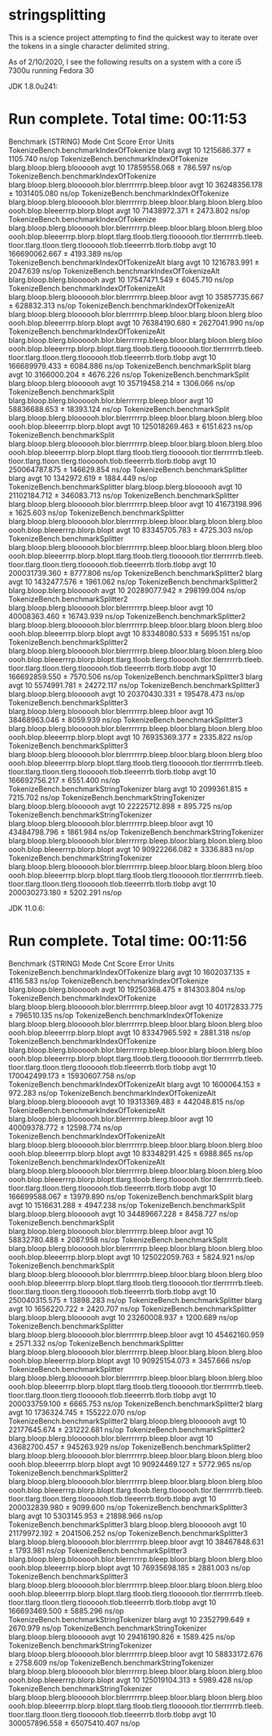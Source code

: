 # stringsplitting

This is a science project attempting to find the quickest way to iterate over the tokens in a single character delimited string.

As of 2/10/2020, I see the following results on a system with a core i5 7300u running Fedora 30


JDK 1.8.0u241:

# Run complete. Total time: 00:11:53

Benchmark                                                                                                                                                                                                                                                   (STRING)  Mode  Cnt          Score         Error  Units
TokenizeBench.benchmarkIndexOfTokenize                                                                                                                                                                                                                         blarg  avgt   10    1215686.377 ±    1105.740  ns/op
TokenizeBench.benchmarkIndexOfTokenize                                                                                                                                                                                                    blarg.bloop.blerg.bloooooh  avgt   10   17859558.068 ±     786.597  ns/op
TokenizeBench.benchmarkIndexOfTokenize                                                                                                                                                                        blarg.bloop.blerg.bloooooh.blor.blerrrrrrp.bleep.bloor  avgt   10   36248356.178 ± 1031405.080  ns/op
TokenizeBench.benchmarkIndexOfTokenize                                                                                                                  blarg.bloop.blerg.bloooooh.blor.blerrrrrrp.bleep.bloor.blarg.bloon.blerg.bloooooh.blop.bleeerrrp.blorp.blopt  avgt   10   71438972.371 ±    2473.802  ns/op
TokenizeBench.benchmarkIndexOfTokenize     blarg.bloop.blerg.bloooooh.blor.blerrrrrrp.bleep.bloor.blarg.bloon.blerg.bloooooh.blop.bleeerrrp.blorp.blopt.tlarg.tloob.tlerg.tloooooh.tlor.tlerrrrrrb.tleeb.tloor.tlarg.tloon.tlerg.tloooooh.tlob.tleeerrrb.tlorb.tlobp  avgt   10  166690062.667 ±    4193.389  ns/op
TokenizeBench.benchmarkIndexOfTokenizeAlt                                                                                                                                                                                                                      blarg  avgt   10    1216783.991 ±    2047.639  ns/op
TokenizeBench.benchmarkIndexOfTokenizeAlt                                                                                                                                                                                                 blarg.bloop.blerg.bloooooh  avgt   10   17547471.549 ±    6045.710  ns/op
TokenizeBench.benchmarkIndexOfTokenizeAlt                                                                                                                                                                     blarg.bloop.blerg.bloooooh.blor.blerrrrrrp.bleep.bloor  avgt   10   35857735.667 ±  628832.313  ns/op
TokenizeBench.benchmarkIndexOfTokenizeAlt                                                                                                               blarg.bloop.blerg.bloooooh.blor.blerrrrrrp.bleep.bloor.blarg.bloon.blerg.bloooooh.blop.bleeerrrp.blorp.blopt  avgt   10   76384190.680 ± 2627041.990  ns/op
TokenizeBench.benchmarkIndexOfTokenizeAlt  blarg.bloop.blerg.bloooooh.blor.blerrrrrrp.bleep.bloor.blarg.bloon.blerg.bloooooh.blop.bleeerrrp.blorp.blopt.tlarg.tloob.tlerg.tloooooh.tlor.tlerrrrrrb.tleeb.tloor.tlarg.tloon.tlerg.tloooooh.tlob.tleeerrrb.tlorb.tlobp  avgt   10  166689979.433 ±    6084.886  ns/op
TokenizeBench.benchmarkSplit                                                                                                                                                                                                                                   blarg  avgt   10    3166000.204 ±    4676.226  ns/op
TokenizeBench.benchmarkSplit                                                                                                                                                                                                              blarg.bloop.blerg.bloooooh  avgt   10   35719458.214 ±    1306.066  ns/op
TokenizeBench.benchmarkSplit                                                                                                                                                                                  blarg.bloop.blerg.bloooooh.blor.blerrrrrrp.bleep.bloor  avgt   10   58836688.653 ±   18393.124  ns/op
TokenizeBench.benchmarkSplit                                                                                                                            blarg.bloop.blerg.bloooooh.blor.blerrrrrrp.bleep.bloor.blarg.bloon.blerg.bloooooh.blop.bleeerrrp.blorp.blopt  avgt   10  125018269.463 ±    6151.623  ns/op
TokenizeBench.benchmarkSplit               blarg.bloop.blerg.bloooooh.blor.blerrrrrrp.bleep.bloor.blarg.bloon.blerg.bloooooh.blop.bleeerrrp.blorp.blopt.tlarg.tloob.tlerg.tloooooh.tlor.tlerrrrrrb.tleeb.tloor.tlarg.tloon.tlerg.tloooooh.tlob.tleeerrrb.tlorb.tlobp  avgt   10  250064787.875 ±  146629.854  ns/op
TokenizeBench.benchmarkSplitter                                                                                                                                                                                                                                blarg  avgt   10    1342972.619 ±    1884.449  ns/op
TokenizeBench.benchmarkSplitter                                                                                                                                                                                                           blarg.bloop.blerg.bloooooh  avgt   10   21102184.712 ±  346083.713  ns/op
TokenizeBench.benchmarkSplitter                                                                                                                                                                               blarg.bloop.blerg.bloooooh.blor.blerrrrrrp.bleep.bloor  avgt   10   41673198.996 ±    1625.603  ns/op
TokenizeBench.benchmarkSplitter                                                                                                                         blarg.bloop.blerg.bloooooh.blor.blerrrrrrp.bleep.bloor.blarg.bloon.blerg.bloooooh.blop.bleeerrrp.blorp.blopt  avgt   10   83345705.783 ±    4725.303  ns/op
TokenizeBench.benchmarkSplitter            blarg.bloop.blerg.bloooooh.blor.blerrrrrrp.bleep.bloor.blarg.bloon.blerg.bloooooh.blop.bleeerrrp.blorp.blopt.tlarg.tloob.tlerg.tloooooh.tlor.tlerrrrrrb.tleeb.tloor.tlarg.tloon.tlerg.tloooooh.tlob.tleeerrrb.tlorb.tlobp  avgt   10  200031739.360 ±    8777.806  ns/op
TokenizeBench.benchmarkSplitter2                                                                                                                                                                                                                               blarg  avgt   10    1432477.576 ±    1961.062  ns/op
TokenizeBench.benchmarkSplitter2                                                                                                                                                                                                          blarg.bloop.blerg.bloooooh  avgt   10   20289077.942 ±  298199.004  ns/op
TokenizeBench.benchmarkSplitter2                                                                                                                                                                              blarg.bloop.blerg.bloooooh.blor.blerrrrrrp.bleep.bloor  avgt   10   40008363.460 ±   16743.939  ns/op
TokenizeBench.benchmarkSplitter2                                                                                                                        blarg.bloop.blerg.bloooooh.blor.blerrrrrrp.bleep.bloor.blarg.bloon.blerg.bloooooh.blop.bleeerrrp.blorp.blopt  avgt   10   83348080.533 ±    5695.151  ns/op
TokenizeBench.benchmarkSplitter2           blarg.bloop.blerg.bloooooh.blor.blerrrrrrp.bleep.bloor.blarg.bloon.blerg.bloooooh.blop.bleeerrrp.blorp.blopt.tlarg.tloob.tlerg.tloooooh.tlor.tlerrrrrrb.tleeb.tloor.tlarg.tloon.tlerg.tloooooh.tlob.tleeerrrb.tlorb.tlobp  avgt   10  166692859.550 ±    7570.506  ns/op
TokenizeBench.benchmarkSplitter3                                                                                                                                                                                                                               blarg  avgt   10    5574991.781 ±   24272.117  ns/op
TokenizeBench.benchmarkSplitter3                                                                                                                                                                                                          blarg.bloop.blerg.bloooooh  avgt   10   20370430.331 ±  195478.473  ns/op
TokenizeBench.benchmarkSplitter3                                                                                                                                                                              blarg.bloop.blerg.bloooooh.blor.blerrrrrrp.bleep.bloor  avgt   10   38468963.046 ±    8059.939  ns/op
TokenizeBench.benchmarkSplitter3                                                                                                                        blarg.bloop.blerg.bloooooh.blor.blerrrrrrp.bleep.bloor.blarg.bloon.blerg.bloooooh.blop.bleeerrrp.blorp.blopt  avgt   10   76935369.377 ±    2335.822  ns/op
TokenizeBench.benchmarkSplitter3           blarg.bloop.blerg.bloooooh.blor.blerrrrrrp.bleep.bloor.blarg.bloon.blerg.bloooooh.blop.bleeerrrp.blorp.blopt.tlarg.tloob.tlerg.tloooooh.tlor.tlerrrrrrb.tleeb.tloor.tlarg.tloon.tlerg.tloooooh.tlob.tleeerrrb.tlorb.tlobp  avgt   10  166692756.217 ±    6551.400  ns/op
TokenizeBench.benchmarkStringTokenizer                                                                                                                                                                                                                         blarg  avgt   10    2099361.815 ±    7215.702  ns/op
TokenizeBench.benchmarkStringTokenizer                                                                                                                                                                                                    blarg.bloop.blerg.bloooooh  avgt   10   22225712.898 ±     895.725  ns/op
TokenizeBench.benchmarkStringTokenizer                                                                                                                                                                        blarg.bloop.blerg.bloooooh.blor.blerrrrrrp.bleep.bloor  avgt   10   43484798.796 ±    1861.984  ns/op
TokenizeBench.benchmarkStringTokenizer                                                                                                                  blarg.bloop.blerg.bloooooh.blor.blerrrrrrp.bleep.bloor.blarg.bloon.blerg.bloooooh.blop.bleeerrrp.blorp.blopt  avgt   10   90922266.082 ±    3336.883  ns/op
TokenizeBench.benchmarkStringTokenizer     blarg.bloop.blerg.bloooooh.blor.blerrrrrrp.bleep.bloor.blarg.bloon.blerg.bloooooh.blop.bleeerrrp.blorp.blopt.tlarg.tloob.tlerg.tloooooh.tlor.tlerrrrrrb.tleeb.tloor.tlarg.tloon.tlerg.tloooooh.tlob.tleeerrrb.tlorb.tlobp  avgt   10  200030273.180 ±    5202.291  ns/op


JDK 11.0.6:

# Run complete. Total time: 00:11:56

Benchmark                                                                                                                                                                                                                                                   (STRING)  Mode  Cnt          Score          Error  Units
TokenizeBench.benchmarkIndexOfTokenize                                                                                                                                                                                                                         blarg  avgt   10    1602037.135 ±     4116.583  ns/op
TokenizeBench.benchmarkIndexOfTokenize                                                                                                                                                                                                    blarg.bloop.blerg.bloooooh  avgt   10   19250368.475 ±   814303.804  ns/op
TokenizeBench.benchmarkIndexOfTokenize                                                                                                                                                                        blarg.bloop.blerg.bloooooh.blor.blerrrrrrp.bleep.bloor  avgt   10   40172833.775 ±   796510.135  ns/op
TokenizeBench.benchmarkIndexOfTokenize                                                                                                                  blarg.bloop.blerg.bloooooh.blor.blerrrrrrp.bleep.bloor.blarg.bloon.blerg.bloooooh.blop.bleeerrrp.blorp.blopt  avgt   10   83347965.592 ±     2881.318  ns/op
TokenizeBench.benchmarkIndexOfTokenize     blarg.bloop.blerg.bloooooh.blor.blerrrrrrp.bleep.bloor.blarg.bloon.blerg.bloooooh.blop.bleeerrrp.blorp.blopt.tlarg.tloob.tlerg.tloooooh.tlor.tlerrrrrrb.tleeb.tloor.tlarg.tloon.tlerg.tloooooh.tlob.tleeerrrb.tlorb.tlobp  avgt   10  170042499.173 ± 15930607.758  ns/op
TokenizeBench.benchmarkIndexOfTokenizeAlt                                                                                                                                                                                                                      blarg  avgt   10    1600064.153 ±      972.283  ns/op
TokenizeBench.benchmarkIndexOfTokenizeAlt                                                                                                                                                                                                 blarg.bloop.blerg.bloooooh  avgt   10   19313369.483 ±   442048.815  ns/op
TokenizeBench.benchmarkIndexOfTokenizeAlt                                                                                                                                                                     blarg.bloop.blerg.bloooooh.blor.blerrrrrrp.bleep.bloor  avgt   10   40009378.772 ±    12598.774  ns/op
TokenizeBench.benchmarkIndexOfTokenizeAlt                                                                                                               blarg.bloop.blerg.bloooooh.blor.blerrrrrrp.bleep.bloor.blarg.bloon.blerg.bloooooh.blop.bleeerrrp.blorp.blopt  avgt   10   83348291.425 ±     6988.865  ns/op
TokenizeBench.benchmarkIndexOfTokenizeAlt  blarg.bloop.blerg.bloooooh.blor.blerrrrrrp.bleep.bloor.blarg.bloon.blerg.bloooooh.blop.bleeerrrp.blorp.blopt.tlarg.tloob.tlerg.tloooooh.tlor.tlerrrrrrb.tleeb.tloor.tlarg.tloon.tlerg.tloooooh.tlob.tleeerrrb.tlorb.tlobp  avgt   10  166699588.067 ±    13979.890  ns/op
TokenizeBench.benchmarkSplit                                                                                                                                                                                                                                   blarg  avgt   10    1516631.288 ±     4947.238  ns/op
TokenizeBench.benchmarkSplit                                                                                                                                                                                                              blarg.bloop.blerg.bloooooh  avgt   10   34489667.228 ±     8458.727  ns/op
TokenizeBench.benchmarkSplit                                                                                                                                                                                  blarg.bloop.blerg.bloooooh.blor.blerrrrrrp.bleep.bloor  avgt   10   58832780.488 ±     2087.958  ns/op
TokenizeBench.benchmarkSplit                                                                                                                            blarg.bloop.blerg.bloooooh.blor.blerrrrrrp.bleep.bloor.blarg.bloon.blerg.bloooooh.blop.bleeerrrp.blorp.blopt  avgt   10  125022059.763 ±     5824.921  ns/op
TokenizeBench.benchmarkSplit               blarg.bloop.blerg.bloooooh.blor.blerrrrrrp.bleep.bloor.blarg.bloon.blerg.bloooooh.blop.bleeerrrp.blorp.blopt.tlarg.tloob.tlerg.tloooooh.tlor.tlerrrrrrb.tleeb.tloor.tlarg.tloon.tlerg.tloooooh.tlob.tleeerrrb.tlorb.tlobp  avgt   10  250040315.575 ±    13898.283  ns/op
TokenizeBench.benchmarkSplitter                                                                                                                                                                                                                                blarg  avgt   10    1656220.722 ±     2420.707  ns/op
TokenizeBench.benchmarkSplitter                                                                                                                                                                                                           blarg.bloop.blerg.bloooooh  avgt   10   23260008.937 ±     1200.689  ns/op
TokenizeBench.benchmarkSplitter                                                                                                                                                                               blarg.bloop.blerg.bloooooh.blor.blerrrrrrp.bleep.bloor  avgt   10   45462160.959 ±     2571.332  ns/op
TokenizeBench.benchmarkSplitter                                                                                                                         blarg.bloop.blerg.bloooooh.blor.blerrrrrrp.bleep.bloor.blarg.bloon.blerg.bloooooh.blop.bleeerrrp.blorp.blopt  avgt   10   90925154.073 ±     3457.666  ns/op
TokenizeBench.benchmarkSplitter            blarg.bloop.blerg.bloooooh.blor.blerrrrrrp.bleep.bloor.blarg.bloon.blerg.bloooooh.blop.bleeerrrp.blorp.blopt.tlarg.tloob.tlerg.tloooooh.tlor.tlerrrrrrb.tleeb.tloor.tlarg.tloon.tlerg.tloooooh.tlob.tleeerrrb.tlorb.tlobp  avgt   10  200033759.100 ±     6665.753  ns/op
TokenizeBench.benchmarkSplitter2                                                                                                                                                                                                                               blarg  avgt   10    1736324.745 ±   155222.070  ns/op
TokenizeBench.benchmarkSplitter2                                                                                                                                                                                                          blarg.bloop.blerg.bloooooh  avgt   10   22177645.674 ±   231222.681  ns/op
TokenizeBench.benchmarkSplitter2                                                                                                                                                                              blarg.bloop.blerg.bloooooh.blor.blerrrrrrp.bleep.bloor  avgt   10   43682700.457 ±   945263.929  ns/op
TokenizeBench.benchmarkSplitter2                                                                                                                        blarg.bloop.blerg.bloooooh.blor.blerrrrrrp.bleep.bloor.blarg.bloon.blerg.bloooooh.blop.bleeerrrp.blorp.blopt  avgt   10   90924469.127 ±     5772.965  ns/op
TokenizeBench.benchmarkSplitter2           blarg.bloop.blerg.bloooooh.blor.blerrrrrrp.bleep.bloor.blarg.bloon.blerg.bloooooh.blop.bleeerrrp.blorp.blopt.tlarg.tloob.tlerg.tloooooh.tlor.tlerrrrrrb.tleeb.tloor.tlarg.tloon.tlerg.tloooooh.tlob.tleeerrrb.tlorb.tlobp  avgt   10  200032839.980 ±     9099.600  ns/op
TokenizeBench.benchmarkSplitter3                                                                                                                                                                                                                               blarg  avgt   10    5303145.953 ±    21898.966  ns/op
TokenizeBench.benchmarkSplitter3                                                                                                                                                                                                          blarg.bloop.blerg.bloooooh  avgt   10   21179972.192 ±  2041506.252  ns/op
TokenizeBench.benchmarkSplitter3                                                                                                                                                                              blarg.bloop.blerg.bloooooh.blor.blerrrrrrp.bleep.bloor  avgt   10   38467848.631 ±     1793.981  ns/op
TokenizeBench.benchmarkSplitter3                                                                                                                        blarg.bloop.blerg.bloooooh.blor.blerrrrrrp.bleep.bloor.blarg.bloon.blerg.bloooooh.blop.bleeerrrp.blorp.blopt  avgt   10   76935698.185 ±     2881.003  ns/op
TokenizeBench.benchmarkSplitter3           blarg.bloop.blerg.bloooooh.blor.blerrrrrrp.bleep.bloor.blarg.bloon.blerg.bloooooh.blop.bleeerrrp.blorp.blopt.tlarg.tloob.tlerg.tloooooh.tlor.tlerrrrrrb.tleeb.tloor.tlarg.tloon.tlerg.tloooooh.tlob.tleeerrrb.tlorb.tlobp  avgt   10  166693469.500 ±     5885.296  ns/op
TokenizeBench.benchmarkStringTokenizer                                                                                                                                                                                                                         blarg  avgt   10    2352799.649 ±     2670.979  ns/op
TokenizeBench.benchmarkStringTokenizer                                                                                                                                                                                                    blarg.bloop.blerg.bloooooh  avgt   10   29416190.826 ±     1589.425  ns/op
TokenizeBench.benchmarkStringTokenizer                                                                                                                                                                        blarg.bloop.blerg.bloooooh.blor.blerrrrrrp.bleep.bloor  avgt   10   58833172.676 ±     2758.609  ns/op
TokenizeBench.benchmarkStringTokenizer                                                                                                                  blarg.bloop.blerg.bloooooh.blor.blerrrrrrp.bleep.bloor.blarg.bloon.blerg.bloooooh.blop.bleeerrrp.blorp.blopt  avgt   10  125019104.313 ±     5989.428  ns/op
TokenizeBench.benchmarkStringTokenizer     blarg.bloop.blerg.bloooooh.blor.blerrrrrrp.bleep.bloor.blarg.bloon.blerg.bloooooh.blop.bleeerrrp.blorp.blopt.tlarg.tloob.tlerg.tloooooh.tlor.tlerrrrrrb.tleeb.tloor.tlarg.tloon.tlerg.tloooooh.tlob.tleeerrrb.tlorb.tlobp  avgt   10  300057896.558 ± 65075410.407  ns/op